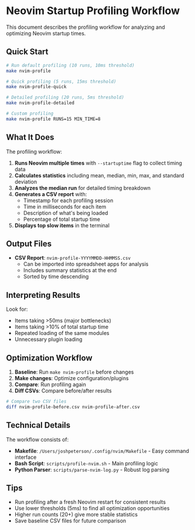 # Neovim Startup Profiling Workflow

This document describes the profiling workflow for analyzing and optimizing Neovim startup times.

## Quick Start

```bash
# Run default profiling (10 runs, 10ms threshold)
make nvim-profile

# Quick profiling (5 runs, 15ms threshold)  
make nvim-profile-quick

# Detailed profiling (20 runs, 5ms threshold)
make nvim-profile-detailed

# Custom profiling
make nvim-profile RUNS=15 MIN_TIME=8
```

## What It Does

The profiling workflow:

1. **Runs Neovim multiple times** with `--startuptime` flag to collect timing data
2. **Calculates statistics** including mean, median, min, max, and standard deviation
3. **Analyzes the median run** for detailed timing breakdown
4. **Generates a CSV report** with:
   - Timestamp for each profiling session
   - Time in milliseconds for each item
   - Description of what's being loaded
   - Percentage of total startup time
5. **Displays top slow items** in the terminal

## Output Files

- **CSV Report**: `nvim-profile-YYYYMMDD-HHMMSS.csv`
  - Can be imported into spreadsheet apps for analysis
  - Includes summary statistics at the end
  - Sorted by time descending

## Interpreting Results

Look for:
- Items taking >50ms (major bottlenecks)
- Items taking >10% of total startup time
- Repeated loading of the same modules
- Unnecessary plugin loading

## Optimization Workflow

1. **Baseline**: Run `make nvim-profile` before changes
2. **Make changes**: Optimize configuration/plugins
3. **Compare**: Run profiling again
4. **Diff CSVs**: Compare before/after results

```bash
# Compare two CSV files
diff nvim-profile-before.csv nvim-profile-after.csv
```

## Technical Details

The workflow consists of:
- **Makefile**: `/Users/joshpeterson/.config/nvim/Makefile` - Easy command interface
- **Bash Script**: `scripts/profile-nvim.sh` - Main profiling logic
- **Python Parser**: `scripts/parse-nvim-log.py` - Robust log parsing

## Tips

- Run profiling after a fresh Neovim restart for consistent results
- Use lower thresholds (5ms) to find all optimization opportunities
- Higher run counts (20+) give more stable statistics
- Save baseline CSV files for future comparison
